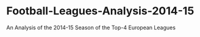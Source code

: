 # Football-Leagues-Analysis-2014-15
An Analysis of the 2014-15 Season of the Top-4 European Leagues
